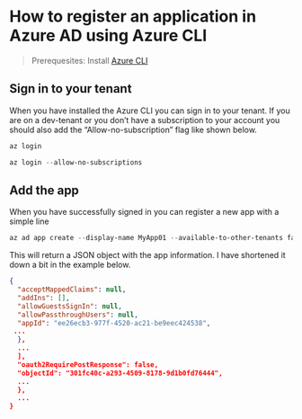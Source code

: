 # How to register an application in Azure AD using Azure CLI

> Prerequesites: Install [Azure CLI](https://docs.microsoft.com/en-us/cli/azure/install-azure-cli-windows?tabs=azure-cli)

## Sign in to your tenant
When you have installed the Azure CLI you can sign in to your tenant. If you are on a dev-tenant or you don’t have a subscription to your account you should also add the “Allow-no-subscription” flag like shown below.

```powershell
az login

az login --allow-no-subscriptions
```

## Add the app
When you have successfully signed in you can register a new app with a simple line
```powershell
az ad app create --display-name MyApp01 --available-to-other-tenants false
```
This will return a JSON object with the app information. I have shortened it down a bit in the example below.

```json
{
  "acceptMappedClaims": null,
  "addIns": [],
  "allowGuestsSignIn": null,
  "allowPassthroughUsers": null,
  "appId": "ee26ecb3-977f-4520-ac21-be9eec424538",
 ...
  },
  ...
  ],
  "oauth2RequirePostResponse": false,
  "objectId": "301fc40c-a293-4509-8178-9d1b0fd76444",
  ...
  },
  ...
}
```